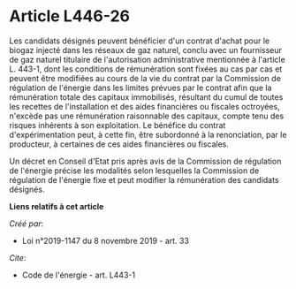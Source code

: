 # Article L446-26

Les candidats désignés peuvent bénéficier d'un contrat d'achat pour le biogaz injecté dans les réseaux de gaz naturel, conclu
avec un fournisseur de gaz naturel titulaire de l'autorisation administrative mentionnée à l'article L. 443-1, dont les
conditions de rémunération sont fixées au cas par cas et peuvent être modifiées au cours de la vie du contrat par la
Commission de régulation de l'énergie dans les limites prévues par le contrat afin que la rémunération totale des capitaux
immobilisés, résultant du cumul de toutes les recettes de l'installation et des aides financières ou fiscales octroyées,
n'excède pas une rémunération raisonnable des capitaux, compte tenu des risques inhérents à son exploitation. Le bénéfice du
contrat d'expérimentation peut, à cette fin, être subordonné à la renonciation, par le producteur, à certaines de ces aides
financières ou fiscales. 

Un décret en Conseil d'Etat pris après avis de la Commission de régulation de l'énergie précise les modalités selon
lesquelles la Commission de régulation de l'énergie fixe et peut modifier la rémunération des candidats désignés.

**Liens relatifs à cet article**

_Créé par_:

  - Loi n°2019-1147 du 8 novembre 2019 - art. 33

_Cite_:

  - Code de l'énergie - art. L443-1
